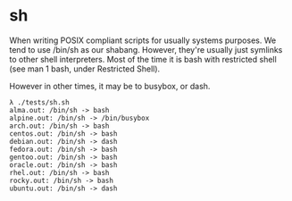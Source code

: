# sh

When writing POSIX compliant scripts for usually systems purposes. We tend to
use /bin/sh as our shabang. However, they're usually just symlinks to other
shell interpreters. Most of the time it is bash with restricted shell (see man
1 bash, under Restricted Shell).

However in other times, it may be to busybox, or dash.

```
λ ./tests/sh.sh
alma.out: /bin/sh -> bash
alpine.out: /bin/sh -> /bin/busybox
arch.out: /bin/sh -> bash
centos.out: /bin/sh -> bash
debian.out: /bin/sh -> dash
fedora.out: /bin/sh -> bash
gentoo.out: /bin/sh -> bash
oracle.out: /bin/sh -> bash
rhel.out: /bin/sh -> bash
rocky.out: /bin/sh -> bash
ubuntu.out: /bin/sh -> dash
```
